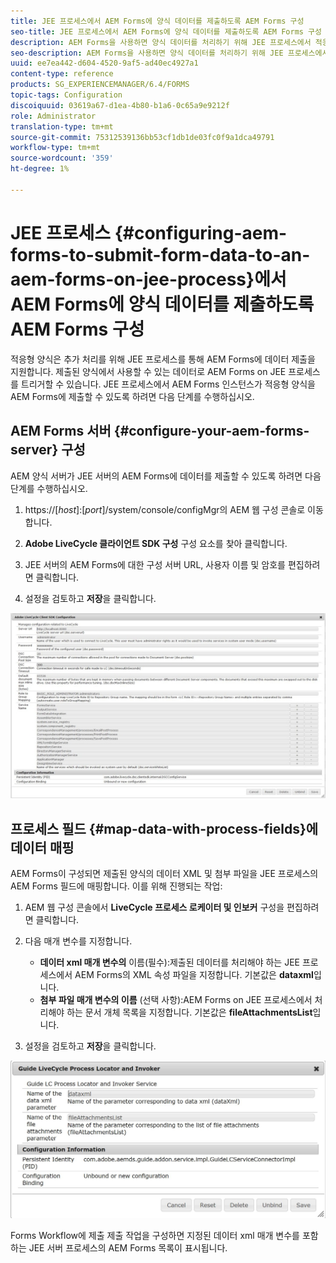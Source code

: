 ```yaml
---
title: JEE 프로세스에서 AEM Forms에 양식 데이터를 제출하도록 AEM Forms 구성
seo-title: JEE 프로세스에서 AEM Forms에 양식 데이터를 제출하도록 AEM Forms 구성
description: AEM Forms을 사용하면 양식 데이터를 처리하기 위해 JEE 프로세스에서 적응형 양식을 AEM Forms과 통합할 수 있습니다.
seo-description: AEM Forms을 사용하면 양식 데이터를 처리하기 위해 JEE 프로세스에서 적응형 양식을 AEM Forms과 통합할 수 있습니다.
uuid: ee7ea442-d604-4520-9af5-ad40ec4927a1
content-type: reference
products: SG_EXPERIENCEMANAGER/6.4/FORMS
topic-tags: Configuration
discoiquuid: 03619a67-d1ea-4b80-b1a6-0c65a9e9212f
role: Administrator
translation-type: tm+mt
source-git-commit: 75312539136bb53cf1db1de03fc0f9a1dca49791
workflow-type: tm+mt
source-wordcount: '359'
ht-degree: 1%

---
```



# JEE 프로세스 {#configuring-aem-forms-to-submit-form-data-to-an-aem-forms-on-jee-process}에서 AEM Forms에 양식 데이터를 제출하도록 AEM Forms 구성

적응형 양식은 추가 처리를 위해 JEE 프로세스를 통해 AEM Forms에 데이터 제출을 지원합니다. 제출된 양식에서 사용할 수 있는 데이터로 AEM Forms on JEE 프로세스를 트리거할 수 있습니다. JEE 프로세스에서 AEM Forms 인스턴스가 적응형 양식을 AEM Forms에 제출할 수 있도록 하려면 다음 단계를 수행하십시오.

## AEM Forms 서버 {#configure-your-aem-forms-server} 구성

AEM 양식 서버가 JEE 서버의 AEM Forms에 데이터를 제출할 수 있도록 하려면 다음 단계를 수행하십시오.

1. https://[*host*]:[*port*]/system/console/configMgr의 AEM 웹 구성 콘솔로 이동합니다.

1. **Adobe LiveCycle 클라이언트 SDK 구성** 구성 요소를 찾아 클릭합니다.
1. JEE 서버의 AEM Forms에 대한 구성 서버 URL, 사용자 이름 및 암호를 편집하려면 클릭합니다.
1. 설정을 검토하고 **저장**&#x200B;을 클릭합니다.

![Adobe LiveCycle 클라이언트 SDK 구성](assets/clientsdkconfiguration.jpg)

## 프로세스 필드 {#map-data-with-process-fields}에 데이터 매핑

AEM Forms이 구성되면 제출된 양식의 데이터 XML 및 첨부 파일을 JEE 프로세스의 AEM Forms 필드에 매핑합니다. 이를 위해 진행되는 작업:

1. AEM 웹 구성 콘솔에서 **LiveCycle 프로세스 로케이터 및 인보커** 구성을 편집하려면 클릭합니다.
1. 다음 매개 변수를 지정합니다.

   * **데이터 xml 매개 변수의**  이름(필수):제출된 데이터를 처리해야 하는 JEE 프로세스에서 AEM Forms의 XML 속성 파일을 지정합니다. 기본값은 **dataxml**&#x200B;입니다.
   * **첨부 파일 매개 변수의 이름** (선택 사항):AEM Forms on JEE 프로세스에서 처리해야 하는 문서 개체 목록을 지정합니다. 기본값은 **fileAttachmentsList**&#x200B;입니다.

1. 설정을 검토하고 **저장**&#x200B;을 클릭합니다.

![가이드 LiveCycle 프로세스 로케이터 및 인보커](assets/test3.jpg)

Forms Workflow에 제출 제출 작업을 구성하면 지정된 데이터 xml 매개 변수를 포함하는 JEE 서버 프로세스의 AEM Forms 목록이 표시됩니다.
